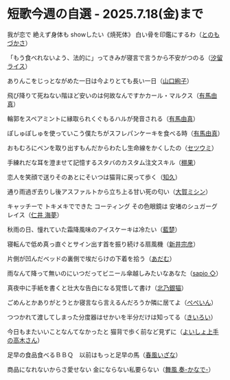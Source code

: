 # 短歌今週の自選 - 2025.7.18(金)まで

我が恋で 絶えず身体も showしたい《焼死体》 白い骨を印鑑にするわ（[とのもづかさ](https://x.com/tonomozukasa)）

「もう食べれないよう、法的に」ってきみが寝言で言うから不安がつのる（[汐留ライス](https://x.com/RCodome)）

ありんこをじっとながめた一日は今よりとても長い一日（[山口絢子](https://x.com/sorapoky)）

飛び降りて死ねない階ほど安いのは何故なんですかカール・マルクス（[有馬由真](https://x.com/Yuma_Yuma____)）

輪郭をスペアミントに縁取られくぐもるハルが発音される（[有馬由真](https://x.com/Yuma_Yuma____)）

ぽしゅぽしゅを使っていこう僕たちがスフレパンケーキを食べる時（[有馬由真](https://x.com/Yuma_Yuma____)）

おもむろにペンを取り出すもんだからわたし生命線をかくしたの（[セツウミ](https://x.com/setsuumi)）

手練れだな耳を澄ませて記憶するスタバのカスタム注文スキル（[棚果](https://x.com/91com)）

恋人を笑顔で送りそのあとにそいつは猫背に戻って歩く（[知久](https://x.com/Chiku_tanka)）

通り雨過ぎ去りし後アスファルトから立ち上る甘い死の匂い（[大賀ミシン](https://x.com/MishinOga)）

キャッチーで トキメキでできた コーティング その色眼鏡は 安堵のシュガーグレイス（[仁井 海夢](https://x.com/niiimiyu)）

秋雨の日、憧れていた霜降風味のアイスケーキは冷たい（[藍楚](https://x.com/AiYotuba8201)）

寝転んで低め真っ直ぐとサイン出す首を振り続ける扇風機（[新井宗彦](https://x.com/mukadeyakata)）

片側が凹んだベッドの裏側で埃だらけの下着を拾う（[あだむ](https://x.com/short_poem0505)）

雨なんて降って無いのにいつだってビニール傘越しみたいなあなた（[sapio ◇](https://x.com/kokorofukafuka)）

真夜中に手紙を書くと壮大な告白になる覚悟して書け（[北乃銀猫](https://x.com/Silbernekatze_)）

ごめんとかありがとうとか寝言なら言えるんだろうか隣に居てよ（[ぺぺいん](https://x.com/tenmeiwoshiru1)）

つつかれて渡してしまった分度器はせかいを半分だけは知ってる（[きいろい](https://x.com/kiroi_iorik)）

今日もまたいいことなんてなかったと
猫背で歩く前など見ずに（[よいしょ上手の高木さん](https://x.com/Precure_Yoisho)）

足早の食品食べるＢＢＱ　以前はもっと足早の馬（[春風いざな](https://x.com/AsuranAberu0001)）

商品になれないからさ愛せない
金にならない私要らない（[舞風 奏-かなで-](https://x.com/Rw2N0gtJoBEKcBY)）

